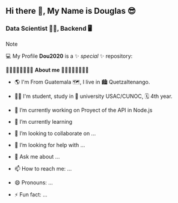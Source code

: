 ## Hi there 👋, My Name is Douglas 😎
### Data Scientist 	👨‍💻, Backend 🖥️

> [!NOTE]
> 💻 My Profile **Dou2020** is a ✨ _special_ ✨ repository:

🔵🔵🔵🔵🔵🔵🔵🔵 **About me** 🔵🔵🔵🔵🔵🔵🔵🔵
- 🌎 I'm From Guatemala 🗺️, I live in 🏙️ Quetzaltenango.
- 👨‍🎓 I'm student, study in 🏫 university USAC/CUNOC, 🗓️ 4th year.
- 🔭 I’m currently working on Proyect of the API in Node.js


- 🌱 I’m currently learning
- 👯 I’m looking to collaborate on ...
- 🤔 I’m looking for help with ...
- 💬 Ask me about ...
- 📫 How to reach me: ...
- 😄 Pronouns: ...
- ⚡ Fun fact: ...
